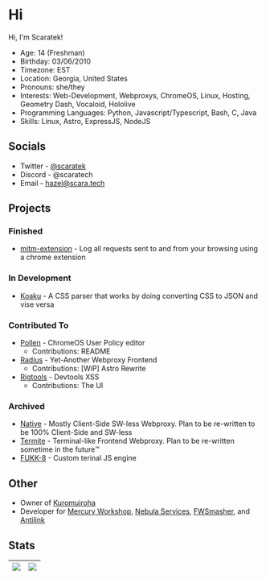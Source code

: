 # Hi
Hi, I'm Scaratek!
- Age: 14 (Freshman)
- Birthday: 03/06/2010
- Timezone: EST
- Location: Georgia, United States
- Pronouns: she/they
- Interests: Web-Development, Webproxys, ChromeOS, Linux, Hosting, Geometry Dash, Vocaloid, Hololive
- Programming Languages: Python, Javascript/Typescript, Bash, C, Java
- Skills: Linux, Astro, ExpressJS, NodeJS

## Socials
- Twitter - [@scaratek](https://x.com/scaratek)
- Discord - @scaratech
- Email - hazel@scara.tech

## Projects
### Finished
- [mitm-extension](https://github.com/scaratech/mitm-extension) - Log all requests sent to and from your browsing using a chrome extension
### In Development
- [Koaku](https://github.com/scaratech/koaku) - A CSS parser that works by doing converting CSS to JSON and vise versa
### Contributed To
- [Pollen](https://github.com/mercuryworkshop/pollen) - ChromeOS User Policy editor
  - Contributions: README
- [Radius](https://github.com/radiusproxy/radius) - Yet-Another Webproxy Frontend
  - Contributions: [WiP] Astro Rewrite
- [Rigtools](https://github.com/fwsmasher/rigtools) - Devtools XSS
  - Contributions: The UI
### Archived
- [Native](https://github.com/scaratech/native) - Mostly Client-Side SW-less Webproxy. Plan to be re-written to be 100% Client-Side and SW-less
- [Termite](https://github.com/scaratech/termite) - Terminal-like Frontend Webproxy. Plan to be re-written sometime in the future:tm:
- [FUKK-8](https://github.com/scaratech/fukk-8) - Custom terinal JS engine

## Other
- Owner of [Kuromuiroha](https://kuromu.scara.tech)
- Developer for [Mercury Workshop](https://mercuryworks.shop), [Nebula Services](https://github.com/nebulaservices), [FWSmasher](https://github.com/FWSmasher), and [Antilink](https://github.com/anti-link)

## Stats
![](https://github-readme-stats.vercel.app/api?username=scaratech&theme=dracula&show_icons=true&hide_border=true&count_private=true) | ![](https://github-readme-stats.vercel.app/api/top-langs/?username=scaratech&theme=dracula&show_icons=true&hide_border=true&layout=compact) |
| --- | --- |
